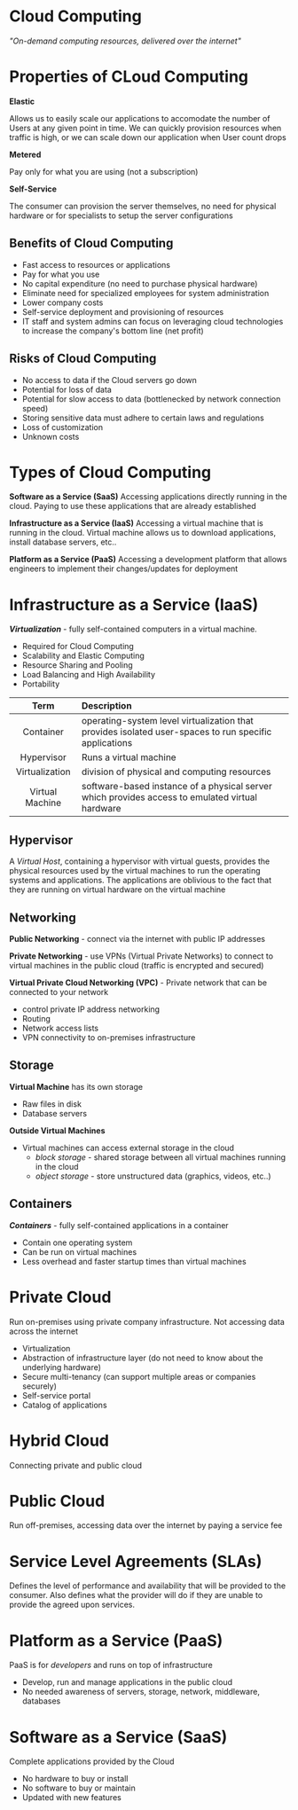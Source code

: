 # Cloud Computing

_"On-demand computing resources, delivered over the internet"_

# Properties of CLoud Computing

__Elastic__

Allows us to easily scale our applications to accomodate the number of Users at any given point in time. We can quickly provision resources when traffic is high, or we can scale down our application when User count drops

__Metered__

Pay only for what you are using (not a subscription)

__Self-Service__

The consumer can provision the server themselves, no need for physical hardware or for specialists to setup the server configurations

## Benefits of Cloud Computing

- Fast access to resources or applications
- Pay for what you use
- No capital expenditure (no need to purchase physical hardware)
- Eliminate need for specialized employees for system administration
- Lower company costs
- Self-service deployment and provisioning of resources
- IT staff and system admins can focus on leveraging cloud technologies to increase the company's bottom line (net profit)

## Risks of Cloud Computing

- No access to data if the Cloud servers go down
- Potential for loss of data
- Potential for slow access to data (bottlenecked by network connection speed)
- Storing sensitive data must adhere to certain laws and regulations
- Loss of customization
- Unknown costs

# Types of Cloud Computing

__Software as a Service (SaaS)__
Accessing applications directly running in the cloud. Paying to use these applications that are already established

__Infrastructure as a Service (IaaS)__
Accessing a virtual machine that is running in the cloud. Virtual machine allows us to download applications, install database servers, etc..

__Platform as a Service (PaaS)__
Accessing a development platform that allows engineers to implement their changes/updates for deployment


# Infrastructure as a Service (IaaS)
___Virtualization___ - fully self-contained computers in a virtual machine.

- Required for Cloud Computing
- Scalability and Elastic Computing
- Resource Sharing and Pooling
- Load Balancing and High Availability
- Portability

|Term|Description|
|:-:|:-|
|Container|operating-system level virtualization that provides isolated user-spaces to run specific applications|
|Hypervisor|Runs a virtual machine|
|Virtualization|division of physical and computing resources|
|Virtual Machine|software-based instance of a physical server which provides access to emulated virtual hardware|

## Hypervisor
A _Virtual Host_, containing a hypervisor with virtual guests, provides the physical resources used by the virtual machines to run the operating systems and applications. The applications are oblivious to the fact that they are running on virtual hardware on the virtual machine  

## Networking

__Public Networking__ - connect via the internet with public IP addresses

__Private Networking__ - use VPNs (Virtual Private Networks) to connect to virtual machines in the public cloud (traffic is encrypted and secured)

__Virtual Private Cloud Networking (VPC)__ - Private network that can be connected to your network

- control private IP address networking
- Routing
- Network access lists
- VPN connectivity to on-premises infrastructure

## Storage

__Virtual Machine__ has its own storage 
- Raw files in disk
- Database servers

__Outside Virtual Machines__ 
- Virtual machines can access external storage in the cloud
	- _block storage_ - shared storage between all virtual machines running in the cloud
	- _object storage_ - store unstructured data (graphics, videos, etc..)


## Containers
___Containers___ - fully self-contained applications in a container

- Contain one operating system 
- Can be run on virtual machines
- Less overhead and faster startup times than virtual machines

# Private Cloud
Run on-premises using private company infrastructure. Not accessing data across the internet

- Virtualization
- Abstraction of infrastructure layer (do not need to know about the underlying hardware)
- Secure multi-tenancy (can support multiple areas or companies securely)
- Self-service portal
- Catalog of applications

# Hybrid Cloud
Connecting private and public cloud

# Public Cloud
Run off-premises, accessing data over the internet by paying a service fee


# Service Level Agreements (SLAs)
Defines the level of performance and availability that will be provided to the consumer. Also defines what the provider will do if they are unable to provide the agreed upon services.

# Platform as a Service (PaaS)
PaaS is for _developers_ and runs on top of infrastructure

- Develop, run and manage applications in the public cloud
- No needed awareness of servers, storage, network, middleware, databases

# Software as a Service (SaaS)
Complete applications provided by the Cloud

- No hardware to buy or install
- No software to buy or maintain
- Updated with new features  

